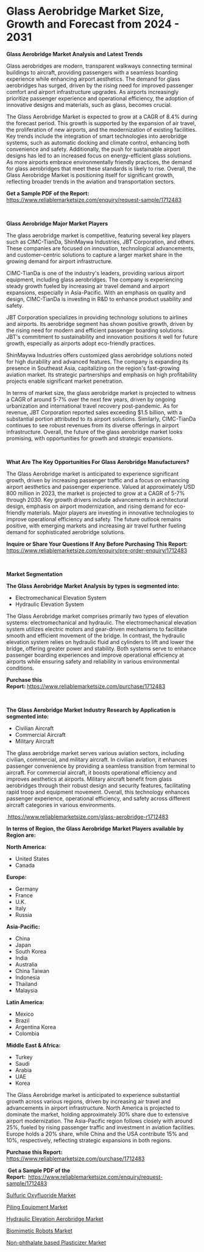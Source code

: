 <p><h1>Glass Aerobridge Market Size, Growth and Forecast from 2024 - 2031</h1></p><p><strong>Glass Aerobridge Market Analysis and Latest Trends</strong></p>
<p><p>Glass aerobridges are modern, transparent walkways connecting terminal buildings to aircraft, providing passengers with a seamless boarding experience while enhancing airport aesthetics. The demand for glass aerobridges has surged, driven by the rising need for improved passenger comfort and airport infrastructure upgrades. As airports increasingly prioritize passenger experience and operational efficiency, the adoption of innovative designs and materials, such as glass, becomes crucial.</p><p>The Glass Aerobridge Market is expected to grow at a CAGR of 8.4% during the forecast period. This growth is supported by the expansion of air travel, the proliferation of new airports, and the modernization of existing facilities. Key trends include the integration of smart technologies into aerobridge systems, such as automatic docking and climate control, enhancing both convenience and safety. Additionally, the push for sustainable airport designs has led to an increased focus on energy-efficient glass solutions. As more airports embrace environmentally friendly practices, the demand for glass aerobridges that meet these standards is likely to rise. Overall, the Glass Aerobridge Market is positioning itself for significant growth, reflecting broader trends in the aviation and transportation sectors.</p></p>
<p><strong>Get a Sample PDF of the Report:&nbsp;</strong> <a href="https://www.reliablemarketsize.com/enquiry/request-sample/1712483?utm_campaign=1550&utm_medium=2&utm_source=Github&utm_content=ia&utm_term=22102024&utm_id=glass-aerobridge">https://www.reliablemarketsize.com/enquiry/request-sample/1712483</a></p>
<p>&nbsp;</p>
<p><strong>Glass Aerobridge Major Market Players</strong></p>
<p><p>The glass aerobridge market is competitive, featuring several key players such as CIMC-TianDa, ShinMaywa Industries, JBT Corporation, and others. These companies are focused on innovation, technological advancements, and customer-centric solutions to capture a larger market share in the growing demand for airport infrastructure.</p><p>CIMC-TianDa is one of the industry's leaders, providing various airport equipment, including glass aerobridges. The company is experiencing steady growth fueled by increasing air travel demand and airport expansions, especially in Asia-Pacific. With an emphasis on quality and design, CIMC-TianDa is investing in R&D to enhance product usability and safety.</p><p>JBT Corporation specializes in providing technology solutions to airlines and airports. Its aerobridge segment has shown positive growth, driven by the rising need for modern and efficient passenger boarding solutions. JBT's commitment to sustainability and innovation positions it well for future growth, especially as airports adopt eco-friendly practices.</p><p>ShinMaywa Industries offers customized glass aerobridge solutions noted for high durability and advanced features. The company is expanding its presence in Southeast Asia, capitalizing on the region's fast-growing aviation market. Its strategic partnerships and emphasis on high profitability projects enable significant market penetration.</p><p>In terms of market size, the glass aerobridge market is projected to witness a CAGR of around 5-7% over the next few years, driven by ongoing urbanization and international travel recovery post-pandemic. As for revenue, JBT Corporation reported sales exceeding $1.5 billion, with a substantial portion attributed to its airport solutions. Similarly, CIMC-TianDa continues to see robust revenues from its diverse offerings in airport infrastructure. Overall, the future of the glass aerobridge market looks promising, with opportunities for growth and strategic expansions.</p></p>
<p>&nbsp;</p>
<p><strong>What Are The Key Opportunities For Glass Aerobridge Manufacturers?</strong></p>
<p><p>The Glass Aerobridge market is anticipated to experience significant growth, driven by increasing passenger traffic and a focus on enhancing airport aesthetics and passenger experience. Valued at approximately USD 800 million in 2023, the market is projected to grow at a CAGR of 5-7% through 2030. Key growth drivers include advancements in architectural design, emphasis on airport modernization, and rising demand for eco-friendly materials. Major players are investing in innovative technologies to improve operational efficiency and safety. The future outlook remains positive, with emerging markets and increasing air travel further fueling demand for sophisticated aerobridge solutions.</p></p>
<p><strong>Inquire or Share Your Questions If Any Before Purchasing This Report:</strong> <a href="https://www.reliablemarketsize.com/enquiry/pre-order-enquiry/1712483?utm_campaign=1550&utm_medium=2&utm_source=Github&utm_content=ia&utm_term=22102024&utm_id=glass-aerobridge">https://www.reliablemarketsize.com/enquiry/pre-order-enquiry/1712483</a></p>
<p>&nbsp;</p>
<p><strong>Market Segmentation</strong></p>
<p><strong>The Glass Aerobridge Market Analysis by types is segmented into:</strong></p>
<p><ul><li>Electromechanical Elevation System</li><li>Hydraulic Elevation System</li></ul></p>
<p><p>The Glass Aerobridge market comprises primarily two types of elevation systems: electromechanical and hydraulic. The electromechanical elevation system utilizes electric motors and gear-driven mechanisms to facilitate smooth and efficient movement of the bridge. In contrast, the hydraulic elevation system relies on hydraulic fluid and cylinders to lift and lower the bridge, offering greater power and stability. Both systems serve to enhance passenger boarding experiences and improve operational efficiency at airports while ensuring safety and reliability in various environmental conditions.</p></p>
<p><strong>Purchase this Report:&nbsp;</strong><a href="https://www.reliablemarketsize.com/purchase/1712483?utm_campaign=1550&utm_medium=2&utm_source=Github&utm_content=ia&utm_term=22102024&utm_id=glass-aerobridge">https://www.reliablemarketsize.com/purchase/1712483</a></p>
<p>&nbsp;</p>
<p><strong>The Glass Aerobridge Market Industry Research by Application is segmented into:</strong></p>
<p><ul><li>Civilian Aircraft</li><li>Commercial Aircraft</li><li>Military Aircraft</li></ul></p>
<p><p>The glass aerobridge market serves various aviation sectors, including civilian, commercial, and military aircraft. In civilian aviation, it enhances passenger convenience by providing a seamless transition from terminal to aircraft. For commercial aircraft, it boosts operational efficiency and improves aesthetics at airports. Military aircraft benefit from glass aerobridges through their robust design and security features, facilitating rapid troop and equipment movement. Overall, this technology enhances passenger experience, operational efficiency, and safety across different aircraft categories in various environments.</p></p>
<p><a href="https://www.reliablemarketsize.com/glass-aerobridge-r1712483?utm_campaign=1550&utm_medium=2&utm_source=Github&utm_content=ia&utm_term=22102024&utm_id=glass-aerobridge">&nbsp;https://www.reliablemarketsize.com/glass-aerobridge-r1712483</a></p>
<p><strong>In terms of Region, the Glass Aerobridge Market Players available by Region are:</strong></p>
<p>
    <p> <strong> North America: </strong>
        <ul>
            <li>United States</li>
            <li>Canada</li>
        </ul>
        </p> 
    <p> <strong> Europe: </strong>
        <ul>
            <li>Germany</li>
            <li>France</li>
            <li>U.K.</li>
            <li>Italy</li>
            <li>Russia</li>
        </ul>
        </p> 
    <p> <strong> Asia-Pacific: </strong>
        <ul>
            <li>China</li>
            <li>Japan</li>
            <li>South Korea</li>
            <li>India</li>
            <li>Australia</li>
            <li>China Taiwan</li>
            <li>Indonesia</li>
            <li>Thailand</li>
            <li>Malaysia</li>
        </ul>
        </p> 
    <p> <strong> Latin America: </strong>
        <ul>
            <li>Mexico</li>
            <li>Brazil</li>
            <li>Argentina Korea</li>
            <li>Colombia</li>
        </ul>
        </p> 
    <p> <strong> Middle East & Africa: </strong>
        <ul>
            <li>Turkey</li>
            <li>Saudi</li>
            <li>Arabia</li>
            <li>UAE</li>
            <li>Korea</li>
        </ul>
    </p>
    </p>
<p><p>The Glass Aerobridge market is anticipated to experience substantial growth across various regions, driven by increasing air travel and advancements in airport infrastructure. North America is projected to dominate the market, holding approximately 30% share due to extensive airport modernization. The Asia-Pacific region follows closely with around 25%, fueled by rising passenger traffic and investment in aviation facilities. Europe holds a 20% share, while China and the USA contribute 15% and 10%, respectively, reflecting strategic expansions in both regions.</p></p>
<p><strong>Purchase this Report: </strong><a href="https://www.reliablemarketsize.com/purchase/1712483?utm_campaign=1550&utm_medium=2&utm_source=Github&utm_content=ia&utm_term=22102024&utm_id=glass-aerobridge">https://www.reliablemarketsize.com/purchase/1712483</a></p>
<p>&nbsp;<strong>Get a Sample PDF of the Report:&nbsp;&nbsp;</strong><a href="https://www.reliablemarketsize.com/enquiry/request-sample/1712483?utm_campaign=1550&utm_medium=2&utm_source=Github&utm_content=ia&utm_term=22102024&utm_id=glass-aerobridge">https://www.reliablemarketsize.com/enquiry/request-sample/1712483</a></p>
<p><strong></strong></p>
<p><p><a href="https://www.linkedin.com/pulse/sulfuric-oxyfluoride-market-forecast-global-trends-analysis-from-mhcye?utm_campaign=1550&utm_medium=2&utm_source=Github&utm_content=ia&utm_term=22102024&utm_id=glass-aerobridge">Sulfuric Oxyfluoride Market</a></p><p><a href="https://issuu.com/reportprime-2/docs/piling-equipment-market-size-2030.p_48fe9b17c42353?utm_campaign=1550&utm_medium=2&utm_source=Github&utm_content=ia&utm_term=22102024&utm_id=glass-aerobridge">Piling Equipment Market</a></p><p><a href="https://github.com/ChiragRp1/Market-Research-Report-List-6/blob/main/hydraulic-elevation-aerobridge-market.md?utm_campaign=1550&utm_medium=2&utm_source=Github&utm_content=ia&utm_term=22102024&utm_id=glass-aerobridge">Hydraulic Elevation Aerobridge Market</a></p><p><a href="https://issuu.com/reportprime-2/docs/biomimetic-robots-market-size-2030._fe05d070c2daa5?utm_campaign=1550&utm_medium=2&utm_source=Github&utm_content=ia&utm_term=22102024&utm_id=glass-aerobridge">Biomimetic Robots Market</a></p><p><a href="https://www.linkedin.com/pulse/non-phthalate-based-plasticizer-market-share-analysis-growth-jtrme?utm_campaign=1550&utm_medium=2&utm_source=Github&utm_content=ia&utm_term=22102024&utm_id=glass-aerobridge">Non-phthalate based Plasticizer Market</a></p></p>